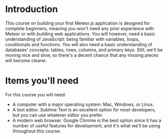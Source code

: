 # Introduction

This course on building your first Meteor.js application is designed for complete beginners, meaning you won't need any prior experience with Meteor or with building web applications. You will however, need a basic understanding of JavaScript: being familiar with variables, loops, conditionals and functions. You will also need a basic understanding of databases' concepts: tables, rows, columns, and primary keys. Still, we'll be moving nice and slow, so there's a decent chance that any missing pieces will become clearer.

# Items you'll need

For this course you will need:

* A computer with a major operating system: Mac, Windows, or Linux.
* A text editor. Sublime Text is an excellent option for most developers, but you can use whatever editor you prefer.
* A modern web browser. Google Chrome is the best option since it has a number of useful features for development, and it's what we'll be using throughout this course.